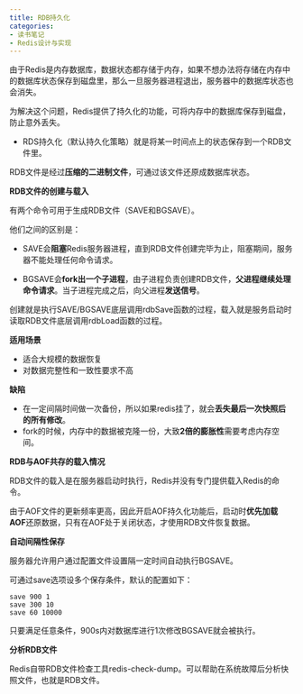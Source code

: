 ```yaml
---
title: RDB持久化
categories: 
- 读书笔记
- Redis设计与实现
---
```


由于Redis是内存数据库，数据状态都存储于内存，如果不想办法将存储在内存中的数据库状态保存到磁盘里，那么一旦服务器进程退出，服务器中的数据库状态也会消失。

为解决这个问题，Redis提供了持久化的功能，可将内存中的数据库保存到磁盘，防止意外丢失。

* RDS持久化（默认持久化策略）就是将某一时间点上的状态保存到一个RDB文件里。

RDB文件是经过**压缩的二进制文件**，可通过该文件还原成数据库状态。

**RDB文件的创建与载入**

有两个命令可用于生成RDB文件（SAVE和BGSAVE）。

他们之间的区别是：

* SAVE会**阻塞**Redis服务器进程，直到RDB文件创建完毕为止，阻塞期间，服务器不能处理任何命令请求。

* BGSAVE会**fork出一个子进程**，由子进程负责创建RDB文件，**父进程继续处理命令请求**。当子进程完成之后，向父进程**发送信号**。

创建就是执行SAVE/BGSAVE底层调用rdbSave函数的过程，载入就是服务启动时读取RDB文件底层调用rdbLoad函数的过程。

**适用场景**

- 适合大规模的数据恢复
- 对数据完整性和一致性要求不高

**缺陷**

- 在一定间隔时间做一次备份，所以如果redis挂了，就会**丢失最后一次快照后的所有修改**。
- fork的时候，内存中的数据被克隆一份，大致**2倍的膨胀性**需要考虑内存空间。

**RDB与AOF共存的载入情况**

RDB文件的载入是在服务器启动时执行，Redis并没有专门提供载入Redis的命令。

由于AOF文件的更新频率更高，因此开启AOF持久化功能后，启动时**优先加载AOF**还原数据，只有在AOF处于关闭状态，才使用RDB文件恢复数据。

**自动间隔性保存**

服务器允许用户通过配置文件设置隔一定时间自动执行BGSAVE。

可通过save选项设多个保存条件，默认的配置如下：

```text
save 900 1
save 300 10
save 60 10000
```

只要满足任意条件，900s内对数据库进行1次修改BGSAVE就会被执行。

**分析RDB文件**

Redis自带RDB文件检查工具redis-check-dump。可以帮助在系统故障后分析快照文件，也就是RDB文件。
